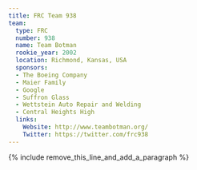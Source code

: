 ```yaml
---
title: FRC Team 938
team:
  type: FRC
  number: 938
  name: Team Botman
  rookie_year: 2002
  location: Richmond, Kansas, USA
  sponsors:
  - The Boeing Company
  - Maier Family
  - Google
  - Suffron Glass
  - Wettstein Auto Repair and Welding
  - Central Heights High
  links:
    Website: http://www.teambotman.org/
    Twitter: https://twitter.com/frc938
---
```


{% include remove_this_line_and_add_a_paragraph %}